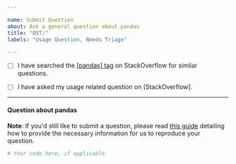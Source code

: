 ```yaml
---

name: Submit Question
about: Ask a general question about pandas
title: "QST:"
labels: "Usage Question, Needs Triage"

---
```


- [ ] I have searched the [[pandas] tag](https://stackoverflow.com/questions/tagged/pandas) on StackOverflow for similar questions.

- [ ] I have asked my usage related question on [StackOverflow].

---

#### Question about pandas

**Note**: If you'd still like to submit a question, please read [this guide](
https://matthewrocklin.com/blog/work/2018/02/28/minimal-bug-reports) detailing how to provide the necessary information for us to reproduce your question.

```python
# Your code here, if applicable

```
